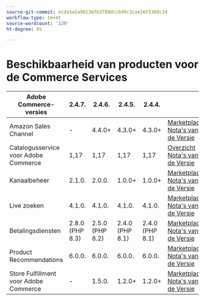 ```yaml
---
source-git-commit: ecda5a5a9813bfb3788dccb99c3cae26f5360c34
workflow-type: tm+mt
source-wordcount: '129'
ht-degree: 6%

---
```

# Beschikbaarheid van producten voor de Commerce Services


<table style="table-layout:auto">
  <thead>
    <tr>
      <th>Adobe Commerce-versies</th>
      <th>2.4.7.</th>
      <th>2.4.6.</th>
      <th>2.4.5.</th>
      <th>2.4.4.</th>
      <th></th>
    </tr>
  </thead>
  <tbody>
      <tr>
          <td>Amazon Sales Channel</td>
          <td>-</td>
          <td>4.4.0+</td>
          <td>4.3.0+</td>
          <td>4.3.0+</td>
          <td>
              <a href="https://commercemarketplace.adobe.com/magento-module-amazon.html"> Marketplace </a><br/>
              <a href="https://experienceleague.adobe.com/docs/commerce-channels/amazon/release-notes.html"> Nota's van de Versie </a><br/>
          </td>
      </tr>
      <tr>
          <td>Catalogusservice voor Adobe Commerce</td>
          <td>1,17</td>
          <td>1,17</td>
          <td>1,17</td>
          <td>1,17</td>
          <td>
              <a href="https://experienceleague.adobe.com/docs/commerce-merchant-services/catalog-service/guide-overview.html"> Overzicht </a><br/>
              <a href="https://experienceleague.adobe.com/docs/commerce-merchant-services/catalog-service/release-notes.html"> Nota's van de Versie </a><br/>
          </td>
      </tr>
      <tr>
          <td>Kanaalbeheer</td>
          <td>2.1.0.</td>
          <td>2.0.0.</td>
          <td>1.0.0+</td>
          <td>1.0.0+</td>
          <td>
              <a href="https://commercemarketplace.adobe.com/magento-channel-manager.html"> Marketplace </a><br/>
              <a href="https://experienceleague.adobe.com/docs/commerce-channels/channel-manager/release-notes.html"> Nota's van de Versie </a><br/>
          </td>
      </tr>
      <tr>
          <td>Live zoeken</td>
          <td>4.1.0.</td>
          <td>4.1.0.</td>
          <td>4.1.0.</td>
          <td>4.1.0.</td>
          <td>
              <a href="https://commercemarketplace.adobe.com/magento-live-search.html"> Marketplace </a><br/>
              <a href="https://experienceleague.adobe.com/docs/commerce-merchant-services/live-search/release-notes.html"> Nota's van de Versie </a><br/>
          </td>
      </tr>
      <tr>
          <td>Betalingsdiensten</td>
          <td>2.8.0 (PHP 8.3)</td>
          <td>2.5.0 (PHP 8.2)</td>
          <td>2.4.0 (PHP 8.1)</td>
          <td>2.4.0 (PHP 8.1)</td>
          <td>
              <a href="https://commercemarketplace.adobe.com/magento-payment-services.html"> Marketplace </a><br/>
              <a href="https://experienceleague.adobe.com/docs/commerce-merchant-services/payment-services/release-notes.html"> Nota's van de Versie </a><br/>
          </td>
      </tr>
      <tr>
          <td>Product Recommendations</td>
          <td>6.0.0.</td>
          <td>6.0.0.</td>
          <td>6.0.0.</td>
          <td>6.0.0.</td>
          <td>
              <a href="https://commercemarketplace.adobe.com/magento-product-recommendations.html"> Marketplace </a><br/>
              <a href="https://experienceleague.adobe.com/docs/commerce-merchant-services/product-recommendations/release-notes.html"> Nota's van de Versie </a><br/>
          </td>
      </tr>
      <tr>
          <td>Store Fulfillment voor Adobe Commerce</td>
          <td>-</td>
          <td>1.5.0.</td>
          <td>1.2.0+</td>
          <td>1.2.0+</td>
          <td>
              <a href="https://commercemarketplace.adobe.com/store-fulfillment-magento-walmart.html"> Marketplace </a><br/>
              <a href="https://experienceleague.adobe.com/docs/commerce-merchant-services/store-fulfillment/release-notes.html"> Nota's van de Versie </a><br/>
          </td>
      </tr>
  </tbody>
</table>
